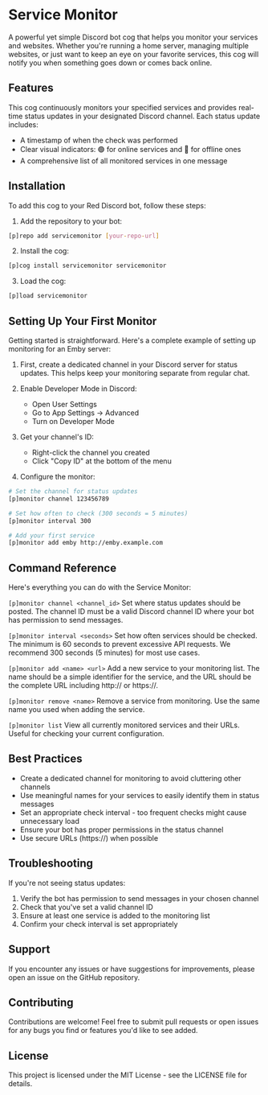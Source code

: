 # Service Monitor

A powerful yet simple Discord bot cog that helps you monitor your services and websites. Whether you're running a home server, managing multiple websites, or just want to keep an eye on your favorite services, this cog will notify you when something goes down or comes back online.

## Features

This cog continuously monitors your specified services and provides real-time status updates in your designated Discord channel. Each status update includes:

- A timestamp of when the check was performed
- Clear visual indicators: 🟢 for online services and 🔴 for offline ones
- A comprehensive list of all monitored services in one message

## Installation

To add this cog to your Red Discord bot, follow these steps:

1. Add the repository to your bot:

```bash
[p]repo add servicemonitor [your-repo-url]
```

2. Install the cog:

```bash
[p]cog install servicemonitor servicemonitor
```

3. Load the cog:

```bash
[p]load servicemonitor
```

## Setting Up Your First Monitor

Getting started is straightforward. Here's a complete example of setting up monitoring for an Emby server:

1. First, create a dedicated channel in your Discord server for status updates. This helps keep your monitoring separate from regular chat.

2. Enable Developer Mode in Discord:

   - Open User Settings
   - Go to App Settings → Advanced
   - Turn on Developer Mode

3. Get your channel's ID:

   - Right-click the channel you created
   - Click "Copy ID" at the bottom of the menu

4. Configure the monitor:

```bash
# Set the channel for status updates
[p]monitor channel 123456789

# Set how often to check (300 seconds = 5 minutes)
[p]monitor interval 300

# Add your first service
[p]monitor add emby http://emby.example.com
```

## Command Reference

Here's everything you can do with the Service Monitor:

`[p]monitor channel <channel_id>`
Set where status updates should be posted. The channel ID must be a valid Discord channel ID where your bot has permission to send messages.

`[p]monitor interval <seconds>`
Set how often services should be checked. The minimum is 60 seconds to prevent excessive API requests. We recommend 300 seconds (5 minutes) for most use cases.

`[p]monitor add <name> <url>`
Add a new service to your monitoring list. The name should be a simple identifier for the service, and the URL should be the complete URL including http:// or https://.

`[p]monitor remove <name>`
Remove a service from monitoring. Use the same name you used when adding the service.

`[p]monitor list`
View all currently monitored services and their URLs. Useful for checking your current configuration.

## Best Practices

- Create a dedicated channel for monitoring to avoid cluttering other channels
- Use meaningful names for your services to easily identify them in status messages
- Set an appropriate check interval - too frequent checks might cause unnecessary load
- Ensure your bot has proper permissions in the status channel
- Use secure URLs (https://) when possible

## Troubleshooting

If you're not seeing status updates:

1. Verify the bot has permission to send messages in your chosen channel
2. Check that you've set a valid channel ID
3. Ensure at least one service is added to the monitoring list
4. Confirm your check interval is set appropriately

## Support

If you encounter any issues or have suggestions for improvements, please open an issue on the GitHub repository.

## Contributing

Contributions are welcome! Feel free to submit pull requests or open issues for any bugs you find or features you'd like to see added.

## License

This project is licensed under the MIT License - see the LICENSE file for details.
